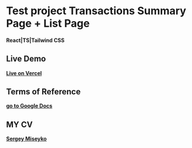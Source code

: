 <h1 class="code-line" data-line-start=0 data-line-end=1 ><a id="Test_project_Transactions_Summary_Page__List_Page_0"></a>Test project Transactions Summary Page + List Page</h1>
<h4 class="code-line" data-line-start=1 data-line-end=2 ><a id="ReactTSTailwind_CSS_1"></a>React|TS|Tailwind CSS</h4>
<h2 class="code-line" data-line-start=6 data-line-end=7 ><a id="Live_Demo_6"></a>Live Demo</h2>
<p class="has-line-data" data-line-start="7" data-line-end="8"><strong><a href="https://transactions-test-project.vercel.app/">Live on Vercel</a></strong></p>
<h2 class="code-line" data-line-start=10 data-line-end=11 ><a id="Terms_of_Reference_10"></a>Terms of Reference</h2>
<p class="has-line-data" data-line-start="11" data-line-end="12"><strong><a href="https://docs.google.com/document/d/e/2PACX-1vSytkScoZsqt_nnenPs1W_UZR7feAQmYkXTYzyH5rRpEPnIPehbHVCDbKdVwvtxamMMVWvCLQ3REexH/pub">go to Google Docs</a></strong></p>
<h2 class="code-line" data-line-start=13 data-line-end=14 ><a id="MY_CV_13"></a>MY CV</h2>
<p class="has-line-data" data-line-start="14" data-line-end="15"><strong><a href="https://hh.ru/resume/7dadfb19ff0b54e64b0039ed1f563859774345">Sergey Miseyko</a></strong></p>
